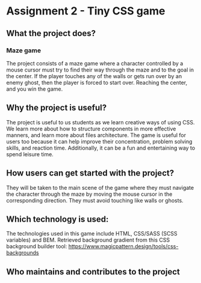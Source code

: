 # Assignment 2 - Tiny CSS game

## What the project does?
### Maze game
The project consists of a maze game where a character controlled by a mouse cursor must try to find their way through the maze and to the goal in the center.
If the player touches any of the walls or gets run over by an enemy ghost, then the player is forced to start over. Reaching the center, and you win the game.

## Why the project is useful?
The project is useful to us students as we learn creative ways of using CSS. We learn more about how to structure components in more effective manners, and learn more about files architecture.
The game is useful for users too because it can help improve their concentration, problem solving skills, and reaction time. Additionally, it can be a fun and entertaining way to spend leisure time. 

## How users can get started with the project?
They will be taken to the main scene of the game where they must navigate the character through the maze by moving the mouse cursor in the corresponding direction. They must avoid touching like walls or ghosts.

## Which technology is used:
The technologies used in this game include HTML, CSS/SASS (SCSS variables) and BEM.
Retrieved background gradient from this CSS background builder tool: https://www.magicpattern.design/tools/css-backgrounds

## Who maintains and contributes to the project
